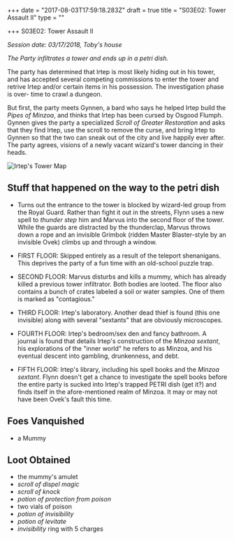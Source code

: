 +++
date = "2017-08-03T17:59:18.283Z"
draft = true
title = "S03E02: Tower Assault II"
type = ""

+++
S03E02: Tower Assault II

_Session date: 03/17/2018, Toby's house_

_The Party infiltrates a tower and ends up in a petri dish._

<!--more-->

The party has determined that Irtep is most likely hiding out in his tower, and has accepted several competing commissions to enter the tower and retrive Irtep and/or certain items in his possession. The investigation phase is over- time to crawl a dungeon.

But first, the party meets Gynnen, a bard who says he helped Irtep build the _Pipes of Minzoa_, and thinks that Irtep has been cursed by Osgood Flumph. Gynnen gives the party a specialized _Scroll of Greater Restoration_ and asks that they find Irtep, use the scroll to remove the curse, and bring Irtep to Gynnen so that the two can sneak out of the city and live happily ever after. The party agrees, visions of a newly vacant wizard's tower dancing in their heads.

![Irtep's Tower Map](/uploads/session-303-map.png)

## Stuff that happened on the way to the petri dish

* Turns out the entrance to the tower is blocked by wizard-led group from the Royal Guard. Rather than fight it out in the streets, Flynn uses a new spell to _thunder step_ him and Marvus into the second floor of the tower. While the guards are distracted by the thunderclap, Marvus throws down a rope and an invisible Grimbok (ridden Master Blaster-style by an invisible Ovek) climbs up and through a window.

* FIRST FLOOR: Skipped entirely as a result of the teleport shenanigans. This deprives the party of a fun time with an old-school puzzle trap.

* SECOND FLOOR: Marvus disturbs and kills a mummy, which has already killed a previous tower infiltrator. Both bodies are looted. The floor also contains a bunch of crates labeled a soil or water samples. One of them is marked as "contagious."

* THIRD FLOOR: Irtep's laboratory. Another dead thief is found (this one invisible) along with several "sextants" that are obviously microscopes.

* FOURTH FLOOR: Irtep's bedroom/sex den and fancy bathroom. A journal is found that details Irtep's construction of the _Minzoa sextant_, his explorations of the "inner world" he refers to as Minzoa, and his eventual descent into gambling, drunkenness, and debt. 

* FIFTH FLOOR: Irtep's library, including his spell books and the  _Minzoa sextant_. Flynn doesn't get a chance to investigate the spell books before the entire party is sucked into Irtep's trapped PETRI dish (get it?) and finds itself in the afore-mentioned realm of Minzoa. It may or may not have been Ovek's fault this time.

## Foes Vanquished

* a Mummy

## Loot Obtained

* the mummy's amulet
* _scroll of dispel magic_
* _scroll of knock_
* _potion of protection from poison_
* two vials of poison
* _potion of invisibility_
* _potion of levitate_
* _invisibility_ ring with 5 charges